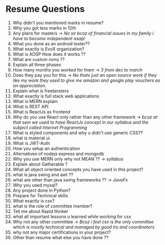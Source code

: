 # Resume Questions

1. Why didn't you mentioned marks in resume?
2. Why you got less marks in 12th
3. Any plans for masters -> *No sir bcoz of financial issues in my family i have to become independent asap!*
4. What you done as an android tester??
5. What exactly is EvoX organization?
6. What is AOSP How does it works ??
7. What are custom roms ??
8. Explain all three phases
9. How many months you worked for them -> *3 from dec to march*
10. Does they pay you for this -> *No thats just an open source work if they like my work they used to give me amazon and google play vouchers as an appreciation.*
11. Explain what is freelansters
12. What exactly is full stack web applications
13. What is MERN explain
14. What is REST API
15. What is ReactJs as frontend
16. Why do you use React only rather than any other framework -> *bcoz at that sem we used to have ReactJs concept in our syllabus and the subject called Internet Programming*
17. What is styled components and why u didn't use generic CSS??
18. what is material ui
19. What is JWT-Auth
20. How you setup an authentication
21. Alternatives of nodejs express and mongodb
22. Why you use MERN only why not MEAN ?? -> *syllabus*
23. Explain about Gatherable ?
24. What all object oriented concepts you have used in this project?
25. what is java swing and awt ??
26. what are other than java swing frameworks ?? -> *JavaFx*
27. Why you used mysql?
28. Any project done in Python?
29. Prepare for Technical skills
30. What exactly is csx?
31. what is the role of committee member?
32. Tell me about Rapid thinker
33. what all important lessons u learned while working for csx
34. Why not any other committee -> *Bcoz i feel csx is the only committee which is mostly technical and managed by good trs and coordinators*
35. why not any major certifications in your project?
36. Other than resume what else you have done ??
